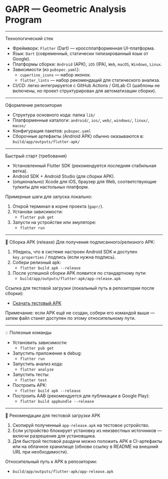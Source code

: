 # GAPR — Geometric Analysis Program

---

Технологический стек
- Фреймворк: `Flutter` (Dart) — кроссплатформенная UI-платформа.
- Язык: `Dart` (современный, статически типизированный язык от Google).
- Платформы сборки: `Android` (APK), `iOS` (IPA), `Web`, `macOS`, `Windows`, `Linux`.
- Зависимости (из `pubspec.yaml`):
  - `cupertino_icons` — набор иконок.
  - `flutter_lints` — набор рекомендаций для статического анализа.
- CI/CD: легко интегрируется с GitHub Actions / GitLab CI (шаблоны не включены, но проект структурирован для автоматизации сборки).

---

Оформление репозитория
- Структура основного кода: папка `lib/`
- Платформенные каталоги: `android/`, `ios/`, `web/`, `windows/`, `linux/`, `macos/`
- Конфигурация пакетов: `pubspec.yaml`
- Сборочные артефакты (Android APK) обычно оказываются в: `build/app/outputs/flutter-apk/`

---

Быстрый старт (требования)
- Установленный Flutter SDK (рекомендуется последняя стабильная ветка).
- Android SDK + Android Studio (для сборки APK).
- (опционально) Xcode для iOS, браузер для Web, соответствующие тулкиты для настольных платформ.

Примерные шаги для запуска локально:
1. Открой терминал в корне проекта (`gapr/`).
2. Установи зависимости:
   - `flutter pub get`
3. Запусти на устройстве или эмуляторе:
   - `flutter run`

---

📱 Сборка APK (release)
Для получения подписанного/релизного APK:
1. Убедись, что в системе настроен Android SDK и доступен `key.properties` / подпись (если нужна подпись).
2. Собери релизный apk:
   - `flutter build apk --release`
3. После успешной сборки APK появится по стандартному пути:
   - `build/app/outputs/flutter-apk/app-release.apk`

Ссылка для тестовой загрузки (локальный путь в репозитории после сборки):
- [Скачать тестовый APK](build/app/outputs/flutter-apk/app-release.apk)

Примечание: если APK ещё не создан, собери его командой выше — затем файл станет доступен по этому относительному пути.

---

💡 Полезные команды
- Установить зависимости:
  - `flutter pub get`
- Запустить приложение в debug:
  - `flutter run`
- Запустить анализ кода:
  - `flutter analyze`
- Запустить тесты:
  - `flutter test`
- Построить APK:
  - `flutter build apk --release`
- Построить AAB (рекомендуется для публикации в Google Play):
  - `flutter build appbundle --release`

---

🧪 Рекомендации для тестовой загрузки APK
1. Скопируй полученный `app-release.apk` на тестовое устройство.
2. Если устройство блокирует установку из неизвестных источников — включи разрешение для установщика.
3. Для быстрой тестовой раздачи можно положить APK в CI-артефакты или на облачное хранилище (обнови ссылку в README на внешний URL при необходимости).

Относительный путь к APK в репозитории:
- `build/app/outputs/flutter-apk/app-release.apk`
